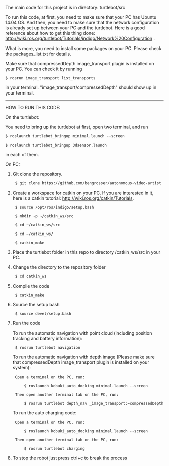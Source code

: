 The main code for this project is in directory: turtlebot/src

To run this code, at first, you need to make sure that your PC has Ubuntu 14.04 OS. And then, you need to make sure that the network configuration is already set up between your PC and the turtlebot.
Here is a good reference about how to get this thing done: http://wiki.ros.org/turtlebot/Tutorials/indigo/Network%20Configuration .

What is more, you need to install some packages on your PC. Please check the packages_list.txt for details.

Make sure that compressedDepth image_transport plugin is installed on your PC. You can check it by running

    $ rosrun image_transport list_transports

in your terminal. "image_transport/compressedDepth" should show up in your terminal. 


-------------------------------------

HOW TO RUN THIS CODE:

On the turtlebot:

You need to bring up the turtlebot at first, open two terminal, and run

    $ roslaunch turtlebot_bringup minimal.launch --screen

    $ roslaunch turtlebot_bringup 3dsensor.launch

in each of them.

On PC:

1. Git clone the repository. 

        $ git clone https://github.com/bengrosser/autonomous-video-artist

2. Create a workspace for catkin on your PC. If you are interested in it, here is a catkin tutorial: http://wiki.ros.org/catkin/Tutorials.

        $ source /opt/ros/indigo/setup.bash

        $ mkdir -p ~/catkin_ws/src

        $ cd ~/catkin_ws/src

        $ cd ~/catkin_ws/

        $ catkin_make

3. Place the turtlebot folder in this repo to directory /catkin_ws/src in your PC.

4. Change the directory to the repository folder

        $ cd catkin_ws

5. Compile the code

        $ catkin_make

6. Source the setup bash

        $ source devel/setup.bash

7. Run the code

    To run the automatic navigation with point cloud (including position tracking and battery information):
    
        $ rosrun turtlebot navigation

    To run the automatic navigation with depth image (Please make sure that compressedDepth image_transport plugin is installed on your system):

        Open a terminal on the PC, run:

            $ roslaunch kobuki_auto_docking minimal.launch --screen

        Then open another terminal tab on the PC, run:

            $ rosrun turtlebot depth_nav _image_transport:=compressedDepth

    To run the auto charging code:
       
        Open a terminal on the PC, run:

            $ roslaunch kobuki_auto_docking minimal.launch --screen

        Then open another terminal tab on the PC, run:

            $ rosrun turtlebot charging

8. To stop the robot just press ctrl+c to break the process
